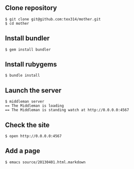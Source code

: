 ## Clone repository

    $ git clone git@github.com:tex314/mother.git
    $ cd mother

## Install bundler

    $ gem install bundler

## Install rubygems

    $ bundle install

## Launch the server

    $ middleman server
    == The Middleman is loading
    == The Middleman is standing watch at http://0.0.0.0:4567

## Check the site

    $ open http://0.0.0.0:4567 

## Add a page

    $ emacs source/20130401.html.markdown
            
